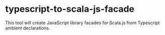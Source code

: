 # typescript-to-scala-js-facade
This tool will create JavaScript library facades for Scala.js from Typescript ambient declarations. 
